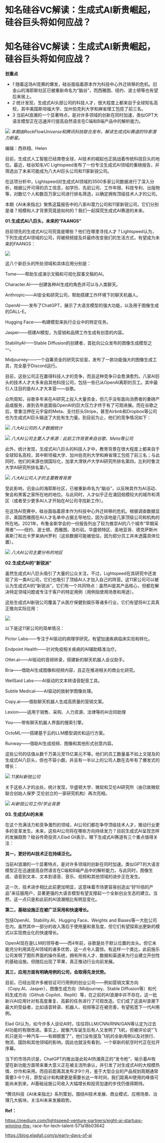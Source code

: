 # 知名硅谷VC解读：生成式AI新贵崛起，硅谷巨头将如何应战？

# 知名硅谷VC解读：生成式AI新贵崛起，硅谷巨头将如何应战？

**划重点**

  * _1_ 随着这场AI竞赛的爆发，硅谷面临着原本作为科技中心外迁转移的危机。旧金山的海耶斯社区已被重新命名为“脑谷”，而西雅图、纽约、波士顿等也有望后来居上。
  * _2_ 统计发现，生成式AI头部公司的科技人才，很大程度上都来自于全球知名高校，其中美国斯坦福大学、加州伯克利大学和麻省理工包揽了前三名。
  * _3_ 当前AI浪潮的一个显著特点，是对许多领域的创新在同时加速，类似GPT大语言模型正在迅速并行提高自然语言在C端和B端产品中的解析能力。

![](https://inews.gtimg.com/om_bt/OXzwSQgQDHFeoxgXYa1-TPnaIdga39bA5rGA3gLCtkVRUAA/1000)
_本期由RockFlowUniverse和腾讯科技联合发布，解读生成式AI赛道的19家潜力新星。_

编辑：西昻翔、Helen

目前，生成式人工智能已经席卷全球，AI技术的崛起也正挑战着传统科技巨头的地位。最近，硅谷知名VC
Lightspeed发布了一份专注生成式AI领域的重磅报告，并筛选出了未来可能成为八大AI巨头公司和11家新锐公司。

在这项分析中，Lightspeed对生成式AI领域的3500多家公司数据进行了深入分析，根据公开可得的员工信息，如学历、先前公司、工作年限、科技专利、出版物等，对数亿个人和数百万家公司进行排名筛选，以确定拥有顶级技术人才的公司。

本期《AI未来指北》聚焦这篇报告中的八家AI潜力公司和11家新锐公司，它们分别是谁？规模和人才背景究竟是如何的？我们一起探究生成式AI赛道的未来。

**01.生成式AI八巨头，未来的“FAANGS”**

目前领先的生成式AI公司究竟是哪些？他们在哪里寻找人才？Lightspeed认为，下列生成式AI领域的公司，将被频频提及并最终改变我们的生活方式，有望成为未来的FAANGS：

![](https://inews.gtimg.com/om_bt/Ort3sisbK5-OLtiU8gTqwd4_nM0YK0hSel7BINh0faeRoAA/1000)

这八个新巨头的所处领域和具体应用分别是：

Tome——帮助生成演示文稿和可视化叙事文稿的AI。

Character.AI——创建各种AI生成的角色并可以与人类聊天。

Anthropic——AI安全和研究公司，帮助搭建工作环境下的聊天机器人。

OpenAI——发布了ChatGPT，展示了大语言模型的强大功能，以及用于图像生成的DALL-E。

Hugging Face——构建模型来执行企业中的特定任务。

Jasper——搭建AI模型，为营销和品牌工作生成有创意的内容。

StabilityAI——Stable Diffusion的创建者，首批向公众发布的图像生成模型之一。

Midjourney——一个自筹资金的研究实验室，发布了一款功能强大的图像生成工具，完全基于Discord运行。

目前，这些公司正在赢得科技人才的竞争，而且这种竞争只会愈演愈烈。八家AI巨头的技术人才大多来自其他科技公司，包括一些已从OpenAI离职的员工。其中最引人注目的是AI人才大本营——谷歌。

众所周知，谷歌多年来在AI研究上投入大量资金，但几乎没有面向消费者的重磅产品或服务，直到去年底面临OpenAI的巨大压力才终于有了可观进展。而在谷歌之后，曾重注押在元宇宙的Meta、支付巨头Stripe，甚至Airbnb和Dropbox等公司也为生成式AI巨头输送了大批有生力量。到目前为止，他们的竞争情况如下：

![](https://inews.gtimg.com/om_bt/OK6KQpkG7PS4Xsnze9tIi557AdS2G-dGugs1JPaC1wK7oAA/1000)
_八大AI公司的人才数据统计_

![](https://inews.gtimg.com/om_bt/O2aV8QS1hjRYseYYOu9FB8s9WoqTTecZZ1fXbjlTFHgKAAA/1000)
_八大AI公司主要人才来源：此前工作背景来自谷歌、Meta等公司_

此外，统计发现，生成式AI八巨头的科技人才中，教育背景在很大程度上都来自于全球知名高校，其中斯坦福大学、加州伯克利大学和麻省理工包揽了前三名；与此同时，他们的来源也很国际化，加拿大滑铁卢大学AI研究所排名第四，比利时鲁汶大学AI研究所排名第八。

![](https://inews.gtimg.com/om_bt/OxZWSKboumWVdfOiZiM9J2h1WbxtlbsGAppVLC_en5ZZAAA/1000)
_八大AI公司人才的主要教育背景_

受此影响，旧金山的海耶斯社区，已被重新命名为“脑谷”，以反映其作为AI活动、聚会和黑客之家所在地的地位。与此同时，人才似乎正在涌回规模较大的城市和湾区（或者至少更多AI人才开始在AI公司寻找新工作）。

在这场AI竞赛中，硅谷面临着原本作为科技中心外迁转移的危机。根据调查数据显示，美国西雅图在AI人才名单中占据主导地位，因为该地是几家顶级公司和机构的所在地。2021年，布鲁金斯学会的一份报告列出了较为推崇AI的八个城市“早期采用者”——纽约、波士顿、西雅图、洛杉矶、华盛顿特区、圣地亚哥、德克萨斯州奥斯汀和北卡罗来纳州罗利（这些数据可能被低估，因为部分员工并未透露具体位置）。

![](https://inews.gtimg.com/om_bt/OQDsWNn0usjvnAgMOtW0vGwYenXeJpZWt4X42XQ82Stw0AA/1000)
_八大AI公司主要分布的地区_

**02.生成式AI的“新锐派”**

虽然生成式AI八巨头吸引了大量的公众关注，不过，Lightspeed在其研究中还发现了另一类AI公司，它们也吸引了顶级AI人才加入自己的阵营。这11家公司可以被认为生成式AI的“新锐派”，它们有一个共同特点：虽然AI是其产品核心，但都在解决特定领域问题或专注于客户的特定用例（用例指使用场景和用途）。

这些生成式AI新锐公司覆盖了从医疗保健到娱乐等诸多行业，它们有望将AI工具真正推向实际应用：

![](https://inews.gtimg.com/om_bt/Ovvp10bYA6aUUfv9UdUovtBgLD2h4qAiSSu9TSeOXG6aEAA/1000)

以下是这11家公司的简单情况：

Pictor Labs——专注于AI驱动的病理学研究，有望加速疾病临床实验和转化。

Endpoint Health——针对免疫相关疾病的AI辅助精准治疗。

Otter.ai——AI驱动的音频转录，搭建新的聊天机器人会议助手。

Bria——借助AI生成图像和视频内容，且正在推进相关的商业化研究。

WellSaid Labs——AI驱动的文本转语音配音工具。

Subtle Medical——AI驱动的放射学图像处理。

Copy.ai——借助聊天机器人生成高质量的营销文案。

Lexion——适用于销售、采购、人力资源、法律等的AI合同助理

You——带有聊天机器人界面的搜索引擎。

OctoML——搭建基于云的LLM模型调优和运行方案。

Runway——借助AI生成视频、图像和其他形式创意内容。

这些公司的估值从数千万美元至15亿美元不等。他们的员工数量虽不如上文提及的生成式AI八巨头，但也不容小觑，并且有一半以上的公司人数在去年有了爆发式的增长：

![](https://inews.gtimg.com/om_bt/OuFIgV_7ibVf2kp4UwolgQ1aCk1vO263uhKiqQUxi7U54AA/1000)
_11家AI新锐公司_

关于这些人才的出处，统计发现，华盛顿大学、微软和艾伦AI研究所（由已故微软联合创始人保罗·艾伦创立的一家研究机构）再次亮相。

![](https://inews.gtimg.com/om_bt/Ojo_x5_9zfyUICIis5cHrutcWnhKb1FCvLeSggIgjjgaoAA/1000)
_AI新锐公司工作/学业背景_

**03\. 生成式AI的未来**

在这个充满活力和竞争激烈的领域，AI公司们都在争夺顶级技术人才，推动行业更多的变革发生。未来，这些AI公司将在哪些方向持续发力？目前生成式AI呈现怎样的发展趋势？硅谷传奇投资人Elad
Gil表示，眼下生成式AI赛道有三个重点值得关注：

**其一，更好的AI技术正在持续泛化。**

当前AI浪潮的一个显著特点，是对许多领域的创新在同时加速。类似GPT的大语言模型正在迅速提高自然语言在C端和B端产品中的解析能力，与此同时，图像生成、语音到文本、文本到语音、音乐、视频和其他领域的进步正在发生。

这一次，技术进步相比此前更加明显，这意味着市场更容易创造出“好10倍的产品”来征服用户，显著更强的大语言模型有望支撑起一个全新创业生态的建立。当然，这一点只是和此前的AI浪潮相比有明显变化。

**第二，基础设施正在被广泛采用和快速增长。**

包括OpenAI、Stability.AI、Hugging Face、Weights and
Biases等一大批公司在内，虽然其中一部分的收入落后于使用量和普及度，但它们有望探索出更新的模式以实现商业化的快速增长。

OpenAI现在是LLM的领导者——而4年前，谷歌是处于默认位置的龙头。但它未能充分利用其在AI领域的诸多优势，这一点令人震惊。有这样一个类比，此前施乐公司发明了图形界面的操作系统，拥有所有人才、数据和渠道来为行业建立开创性的基础设施，但随后出现了苹果，真正推动行业向前发展。

**其三，应用方面有明确用例的公司，会取得先发优势。**

目前，已经出现许多被验证可行用例的创业公司——例如营销文案方向（Copy.AI、Jasper）、图像生成方向（Midjourney、Stable
Diffusion等）和代码生成方向（Github
Copilot、Replit）等，在之前的AI浪潮中并不存在。这一批新兴AI应用针对有高度重复、高薪的任务进行了可观改造。它们成了这波AI浪潮下最大的受益者，比如语音转录、机器人、视频等正在被完善，有望拓宽下一代AI用例。

Elad
Gil认为，如今许多人谈论AI时，往往将LLM/CNN/RNN/GAN等认定为过去AI功能的有限改进。事实上，就像汽车诞生后有人又发明了飞机，但被评论说“飞机只是另一种汽车——有翅膀罢了”，他们没有提及飞机的全新用例以及对旅行、物流、国防和其他领域的影响。因此也就没有看到，一个崭新的航空时代正在拉开序幕。

当下的市场共识是，ChatGPT的推出是此轮AI热潮真正的“发令枪”，喻示着AI有望在新功能方面带来重大意义正在被主流所承认，并引发了对生成式AI的大规模热情、炒作和采用。而目前距离其发布才9个月，鉴于大型企业的产品规划周期通常需要3-6个月，原型设计和构建更是需要长达一年时间，我们距离AI使用的峰值可能尚未到来，AI基础设施公司收入大幅增长和投资加速的步伐仍值得期待。

*腾讯科技《AI未来指北》系列策划，围绕AI技术发展、商业模式、应用场景、治理几大板块，关注AI未来发展趋势。

**Ref：**

https://medium.com/lightspeed-venture-partners/eight-ai-startups-winning-the-
race-for-tech-talent-571a18b03642

https://blog.eladgil.com/p/early-days-of-ai

